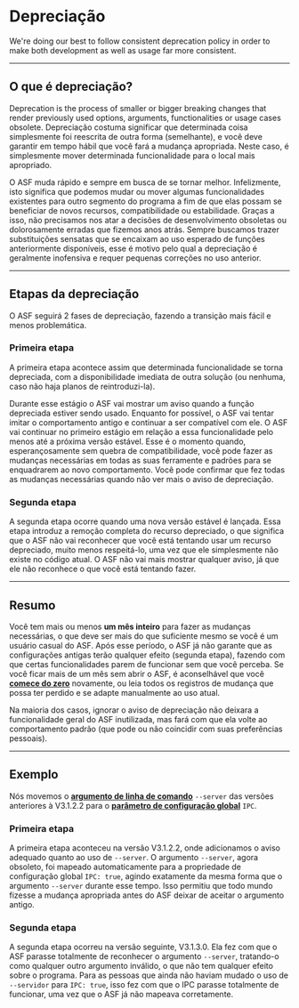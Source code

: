 # Depreciação

We're doing our best to follow consistent deprecation policy in order to make both development as well as usage far more consistent.

---

## O que é depreciação?

Deprecation is the process of smaller or bigger breaking changes that render previously used options, arguments, functionalities or usage cases obsolete. Depreciação costuma significar que determinada coisa simplesmente foi reescrita de outra forma (semelhante), e você deve garantir em tempo hábil que você fará a mudança apropriada. Neste caso, é simplesmente mover determinada funcionalidade para o local mais apropriado.

O ASF muda rápido e sempre em busca de se tornar melhor. Infelizmente, isto significa que podemos mudar ou mover algumas funcionalidades existentes para outro segmento do programa a fim de que elas possam se beneficiar de novos recursos, compatibilidade ou estabilidade. Graças a isso, não precisamos nos atar a decisões de desenvolvimento obsoletas ou dolorosamente erradas que fizemos anos atrás. Sempre buscamos trazer substituições sensatas que se encaixam ao uso esperado de funções anteriormente disponíveis, esse é motivo pelo qual a depreciação é geralmente inofensiva e requer pequenas correções no uso anterior.

---

## Etapas da depreciação

O ASF seguirá 2 fases de depreciação, fazendo a transição mais fácil e menos problemática.

### Primeira etapa

A primeira etapa acontece assim que determinada funcionalidade se torna depreciada, com a disponibilidade imediata de outra solução (ou nenhuma, caso não haja planos de reintroduzi-la).

Durante esse estágio o ASF vai mostrar um aviso quando a função depreciada estiver sendo usado. Enquanto for possível, o ASF vai tentar imitar o comportamento antigo e continuar a ser compatível com ele. O ASF vai continuar no primeiro estágio em relação a essa funcionalidade pelo menos até a próxima versão estável. Esse é o momento quando, esperançosamente sem quebra de compatibilidade, você pode fazer as mudanças necessárias em todas as suas ferramente e padrões para se enquadrarem ao novo comportamento. Você pode confirmar que fez todas as mudanças necessárias quando não ver mais o aviso de depreciação.

### Segunda etapa

A segunda etapa ocorre quando uma nova versão estável é lançada. Essa etapa introduz a remoção completa do recurso depreciado, o que significa que o ASF não vai reconhecer que você está tentando usar um recurso depreciado, muito menos respeitá-lo, uma vez que ele simplesmente não existe no código atual. O ASF não vai mais mostrar qualquer aviso, já que ele não reconhece o que você está tentando fazer.

---

## Resumo

Você tem mais ou menos **um mês inteiro** para fazer as mudanças necessárias, o que deve ser mais do que suficiente mesmo se você é um usuário casual do ASF. Após esse período, o ASF já não garante que as configurações antigas terão qualquer efeito (segunda etapa), fazendo com que certas funcionalidades parem de funcionar sem que você perceba. Se você ficar mais de um mês sem abrir o ASF, é aconselhável que você **[comece do zero](https://github.com/JustArchiNET/ArchiSteamFarm/wiki/Setting-up-pt-BR)** novamente, ou leia todos os registros de mudança que possa ter perdido e se adapte manualmente ao uso atual.

Na maioria dos casos, ignorar o aviso de depreciação não deixara a funcionalidade geral do ASF inutilizada, mas fará com que ela volte ao comportamento padrão (que pode ou não coincidir com suas preferências pessoais).

---

## Exemplo

Nós movemos o **[argumento de linha de comando](https://github.com/JustArchiNET/ArchiSteamFarm/wiki/Command-line-arguments-pt-BR)** `--server` das versões anteriores à V3.1.2.2 para o **[parâmetro de configuração global](https://github.com/JustArchiNET/ArchiSteamFarm/wiki/Configuration#configurações-globais)** `IPC`.

### Primeira etapa

A primeira etapa aconteceu na versão V3.1.2.2, onde adicionamos o aviso adequado quanto ao uso de `--server`. O argumento `--server`, agora obsoleto, foi mapeado automaticamente para a propriedade de configuração global `IPC: true`, agindo exatamente da mesma forma que o argumento `--server` durante esse tempo. Isso permitiu que todo mundo fizesse a mudança apropriada antes do ASF deixar de aceitar o argumento antigo.

### Segunda etapa

A segunda etapa ocorreu na versão seguinte, V3.1.3.0. Ela fez com que o ASF parasse totalmente de reconhecer o argumento `--server`, tratando-o como qualquer outro argumento inválido, o que não tem qualquer efeito sobre o programa. Para as pessoas que ainda não haviam mudado o uso de `--servidor` para `IPC: true`, isso fez com que o IPC parasse totalmente de funcionar, uma vez que o ASF já não mapeava corretamente.